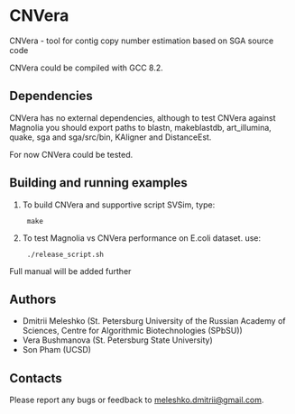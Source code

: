 CNVera
========
 
CNVera - tool for contig copy number estimation based on SGA source code

CNVera could be compiled with GCC 8.2.

Dependencies
-------------

CNVera has no external dependencies, although to test CNVera against Magnolia you should export paths to blastn, makeblastdb, art_illumina, quake, sga and sga/src/bin, KAligner and DistanceEst.

For now CNVera could be tested.

Building and running examples
-----------------------------

1. To build CNVera and supportive script SVSim, type:
    
        make

2. To test Magnolia vs CNVera performance on E.coli dataset. use:

        ./release_script.sh

Full manual will be added further


Authors
-------
- Dmitrii Meleshko (St. Petersburg University of the Russian Academy of Sciences, Centre for Algorithmic Biotechnologies (SPbSU))
- Vera Bushmanova (St. Petersburg State University)
- Son Pham (UCSD)



Contacts
--------
Please report any bugs or feedback to meleshko.dmitrii@gmail.com. 
